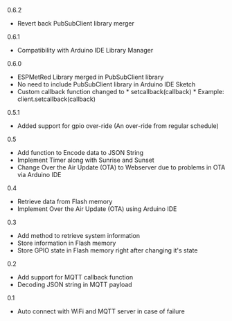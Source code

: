 0.6.2
   * Revert back PubSubClient library merger

0.6.1
   * Compatibility with Arduino IDE Library Manager
   
0.6.0
   * ESPMetRed Library merged in PubSubClient library
   * No need to include PubSubClient library in Arduino IDE Sketch
   * Custom callback function changed to 
   	* setcallback(callback)
	* Example: client.setcallback(callback)

0.5.1
   * Added support for gpio over-ride (An over-ride from regular schedule)

0.5
   * Add function to Encode data to JSON String
   * Implement Timer along with Sunrise and Sunset
   * Change Over the Air Update (OTA) to Webserver
	 due to problems in OTA via Arduino IDE
   
0.4
   * Retrieve data from Flash memory
   * Implement Over the Air Update (OTA) using Arduino IDE

0.3
   * Add method to retrieve system information
   * Store information in Flash memory
   * Store GPIO state in Flash memory right after changing it's state

0.2
   * Add support for MQTT callback function
   * Decoding JSON string in MQTT payload

0.1
   * Auto connect with WiFi and MQTT server in case of failure 

